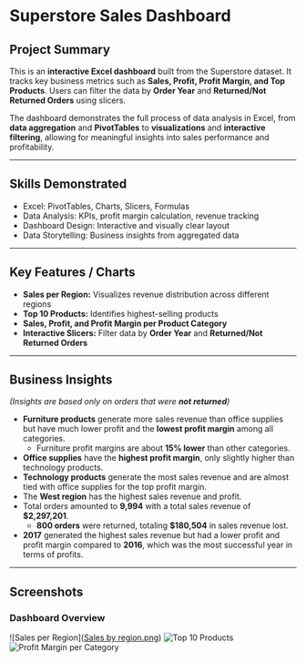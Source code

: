 # Superstore Sales Dashboard

## Project Summary
This is an **interactive Excel dashboard** built from the Superstore dataset. It tracks key business metrics such as **Sales, Profit, Profit Margin, and Top Products**. Users can filter the data by **Order Year** and **Returned/Not Returned Orders** using slicers.

The dashboard demonstrates the full process of data analysis in Excel, from **data aggregation** and **PivotTables** to **visualizations** and **interactive filtering**, allowing for meaningful insights into sales performance and profitability.

---

## Skills Demonstrated
- Excel: PivotTables, Charts, Slicers, Formulas  
- Data Analysis: KPIs, profit margin calculation, revenue tracking  
- Dashboard Design: Interactive and visually clear layout  
- Data Storytelling: Business insights from aggregated data  

---

## Key Features / Charts
- **Sales per Region:** Visualizes revenue distribution across different regions  
- **Top 10 Products:** Identifies highest-selling products  
- **Sales, Profit, and Profit Margin per Product Category**  
- **Interactive Slicers:** Filter data by **Order Year** and **Returned/Not Returned Orders**  

---

## Business Insights
*(Insights are based only on orders that were **not returned**)*  

- **Furniture products** generate more sales revenue than office supplies but have much lower profit and the **lowest profit margin** among all categories.  
  - Furniture profit margins are about **15% lower** than other categories.  
- **Office supplies** have the **highest profit margin**, only slightly higher than technology products.  
- **Technology products** generate the most sales revenue and are almost tied with office supplies for the top profit margin.  
- The **West region** has the highest sales revenue and profit.  
- Total orders amounted to **9,994** with a total sales revenue of **$2,297,201**.  
  - **800 orders** were returned, totaling **$180,504** in sales revenue lost.  
- **2017** generated the highest sales revenue but had a lower profit and profit margin compared to **2016**, which was the most successful year in terms of profits.   

---

## Screenshots
### Dashboard Overview
![Sales per Region]([Sales by region.png](https://github.com/LukeTritsis13/Superstore_Excel_Dashboard/blob/main/Sales%20by%20region.png))
![Top 10 Products](images/top_10_products.png)
![Profit Margin per Category](images/profit_margin_category.png)

